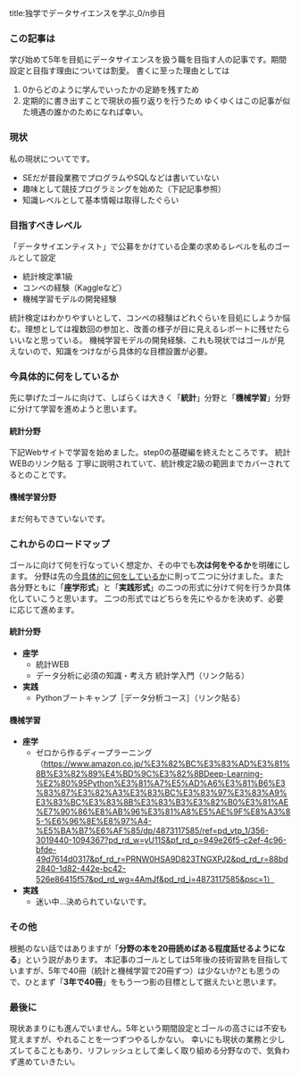 title:独学でデータサイエンスを学ぶ_0/n歩目

### この記事は
学び始めて5年を目処にデータサイエンスを扱う職を目指す人の記事です。期間設定と目指す理由については割愛。
書くに至った理由としては
1. 0からどのように学んでいったかの足跡を残すため
2. 定期的に書き出すことで現状の振り返りを行うため
ゆくゆくはこの記事が似た境遇の誰かのためになれば幸い。

### 現状
私の現状についてです。
- SEだが普段業務でプログラムやSQLなどは書いていない
- 趣味として競技プログラミングを始めた（下記記事参照）
- 知識レベルとして基本情報は取得したぐらい

### 目指すべきレベル
「データサイエンティスト」で公募をかけている企業の求めるレベルを私のゴールとして設定
- 統計検定準1級
- コンペの経験（Kaggleなど）
- 機械学習モデルの開発経験

統計検定はわかりやすいとして、コンペの経験はどれぐらいを目処にしようか悩む。理想としては複数回の参加と、改善の様子が目に見えるレポートに残せたらいいなと思っている。
機械学習モデルの開発経験、これも現状ではゴールが見えないので、知識をつけながら具体的な目標設置が必要。

### 今具体的に何をしているか
先に挙げたゴールに向けて、しばらくは大きく「**統計**」分野と「**機械学習**」分野に分けて学習を進めようと思います。
#### 統計分野
下記Webサイトで学習を始めました。step0の基礎編を終えたところです。
統計WEBのリンク貼る
丁寧に説明されていて、統計検定2級の範囲までカバーされてるとのことです。

#### 機械学習分野
まだ何もできていないです。

### これからのロードマップ
ゴールに向けて何を行なっていく想定か、その中でも**次は何をやるか**を明確にします。
分野は先の[今具体的に何をしているか](#今具体的に何をしているか)に則って二つに分けました。また各分野ともに「**座学形式**」と「**実践形式**」の二つの形式に分けて何を行うか具体化していこうと思います。
二つの形式ではどちらを先にやるかを決めず、必要に応じて進めます。
#### 統計分野
- **座学**
	- 統計WEB
	- データ分析に必須の知識・考え方 統計学入門（リンク貼る）
- **実践**
	- Pythonブートキャンプ［データ分析コース］（リンク貼る）

#### 機械学習
- **座学**
	- ゼロから作るディープラーニング（https://www.amazon.co.jp/%E3%82%BC%E3%83%AD%E3%81%8B%E3%82%89%E4%BD%9C%E3%82%8BDeep-Learning-%E2%80%95Python%E3%81%A7%E5%AD%A6%E3%81%B6%E3%83%87%E3%82%A3%E3%83%BC%E3%83%97%E3%83%A9%E3%83%BC%E3%83%8B%E3%83%B3%E3%82%B0%E3%81%AE%E7%90%86%E8%AB%96%E3%81%A8%E5%AE%9F%E8%A3%85-%E6%96%8E%E8%97%A4-%E5%BA%B7%E6%AF%85/dp/4873117585/ref=pd_vtp_1/356-3019440-1094367?pd_rd_w=yU11S&pf_rd_p=949e26f5-c2ef-4c96-bfde-49d7614d0317&pf_rd_r=PRNW0HSA9D823TNGXPJ2&pd_rd_r=88bd2840-1d82-442e-bc42-526e86415f57&pd_rd_wg=4AmJf&pd_rd_i=4873117585&psc=1）
- **実践**
	- 迷い中…決められていないです。

### その他
根拠のない話ではありますが「**分野の本を20冊読めばある程度話せるようになる**」という説があります。
本記事のゴールとしては5年後の技術習熟を目指していますが、5年で40冊（統計と機械学習で20冊ずつ）は少ないか?とも思うので、ひとまず「**3年で40冊**」をもう一つ影の目標として据えたいと思います。


### 最後に
現状あまりにも進んでいません。5年という期間設定とゴールの高さには不安も覚えますが、やれることを一つずつやるしかない。
幸いにも現状の業務と少しズレてることもあり、リフレッシュとして楽しく取り組める分野なので、気負わず進めていきたい。

